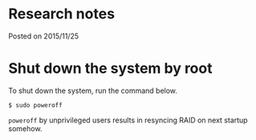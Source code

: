 # Research notes

Posted on 2015/11/25


# Shut down the system by root

To shut down the system, run the command below.

```
$ sudo poweroff
```

`poweroff` by unprivileged users results in resyncing RAID on next startup
somehow.
